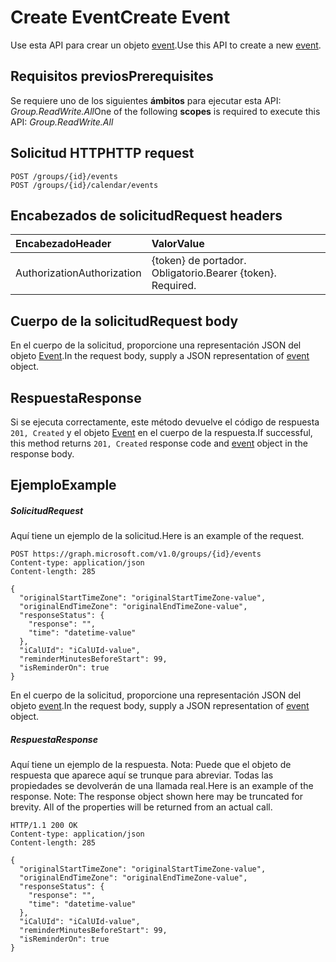 # <a name="create-event"></a><span data-ttu-id="5c558-101">Create Event</span><span class="sxs-lookup"><span data-stu-id="5c558-101">Create Event</span></span>

<span data-ttu-id="5c558-102">Use esta API para crear un objeto [event](../resources/event.md).</span><span class="sxs-lookup"><span data-stu-id="5c558-102">Use this API to create a new [event](../resources/event.md).</span></span>
## <a name="prerequisites"></a><span data-ttu-id="5c558-103">Requisitos previos</span><span class="sxs-lookup"><span data-stu-id="5c558-103">Prerequisites</span></span>
<span data-ttu-id="5c558-104">Se requiere uno de los siguientes **ámbitos** para ejecutar esta API: *Group.ReadWrite.All*</span><span class="sxs-lookup"><span data-stu-id="5c558-104">One of the following **scopes** is required to execute this API: *Group.ReadWrite.All*</span></span>
## <a name="http-request"></a><span data-ttu-id="5c558-105">Solicitud HTTP</span><span class="sxs-lookup"><span data-stu-id="5c558-105">HTTP request</span></span>
<!-- { "blockType": "ignored" } -->
```http
POST /groups/{id}/events
POST /groups/{id}/calendar/events
```
## <a name="request-headers"></a><span data-ttu-id="5c558-106">Encabezados de solicitud</span><span class="sxs-lookup"><span data-stu-id="5c558-106">Request headers</span></span>
| <span data-ttu-id="5c558-107">Encabezado</span><span class="sxs-lookup"><span data-stu-id="5c558-107">Header</span></span>       | <span data-ttu-id="5c558-108">Valor</span><span class="sxs-lookup"><span data-stu-id="5c558-108">Value</span></span> |
|:---------------|:--------|
| <span data-ttu-id="5c558-109">Authorization</span><span class="sxs-lookup"><span data-stu-id="5c558-109">Authorization</span></span>  | <span data-ttu-id="5c558-p101">{token} de portador. Obligatorio.</span><span class="sxs-lookup"><span data-stu-id="5c558-p101">Bearer {token}. Required.</span></span>  |

## <a name="request-body"></a><span data-ttu-id="5c558-112">Cuerpo de la solicitud</span><span class="sxs-lookup"><span data-stu-id="5c558-112">Request body</span></span>
<span data-ttu-id="5c558-113">En el cuerpo de la solicitud, proporcione una representación JSON del objeto [Event](../resources/event.md).</span><span class="sxs-lookup"><span data-stu-id="5c558-113">In the request body, supply a JSON representation of [event](../resources/event.md) object.</span></span>

## <a name="response"></a><span data-ttu-id="5c558-114">Respuesta</span><span class="sxs-lookup"><span data-stu-id="5c558-114">Response</span></span>

<span data-ttu-id="5c558-115">Si se ejecuta correctamente, este método devuelve el código de respuesta `201, Created` y el objeto [Event](../resources/event.md) en el cuerpo de la respuesta.</span><span class="sxs-lookup"><span data-stu-id="5c558-115">If successful, this method returns `201, Created` response code and [event](../resources/event.md) object in the response body.</span></span>

## <a name="example"></a><span data-ttu-id="5c558-116">Ejemplo</span><span class="sxs-lookup"><span data-stu-id="5c558-116">Example</span></span>
##### <a name="request"></a><span data-ttu-id="5c558-117">Solicitud</span><span class="sxs-lookup"><span data-stu-id="5c558-117">Request</span></span>
<span data-ttu-id="5c558-118">Aquí tiene un ejemplo de la solicitud.</span><span class="sxs-lookup"><span data-stu-id="5c558-118">Here is an example of the request.</span></span>
<!-- {
  "blockType": "request",
  "name": "create_event_from_group"
}-->
```http
POST https://graph.microsoft.com/v1.0/groups/{id}/events
Content-type: application/json
Content-length: 285

{
  "originalStartTimeZone": "originalStartTimeZone-value",
  "originalEndTimeZone": "originalEndTimeZone-value",
  "responseStatus": {
    "response": "",
    "time": "datetime-value"
  },
  "iCalUId": "iCalUId-value",
  "reminderMinutesBeforeStart": 99,
  "isReminderOn": true
}
```
<span data-ttu-id="5c558-119">En el cuerpo de la solicitud, proporcione una representación JSON del objeto [event](../resources/event.md).</span><span class="sxs-lookup"><span data-stu-id="5c558-119">In the request body, supply a JSON representation of [event](../resources/event.md) object.</span></span>
##### <a name="response"></a><span data-ttu-id="5c558-120">Respuesta</span><span class="sxs-lookup"><span data-stu-id="5c558-120">Response</span></span>
<span data-ttu-id="5c558-p102">Aquí tiene un ejemplo de la respuesta. Nota: Puede que el objeto de respuesta que aparece aquí se trunque para abreviar. Todas las propiedades se devolverán de una llamada real.</span><span class="sxs-lookup"><span data-stu-id="5c558-p102">Here is an example of the response. Note: The response object shown here may be truncated for brevity. All of the properties will be returned from an actual call.</span></span>
<!-- {
  "blockType": "response",
  "truncated": true,
  "@odata.type": "microsoft.graph.event"
} -->
```http
HTTP/1.1 200 OK
Content-type: application/json
Content-length: 285

{
  "originalStartTimeZone": "originalStartTimeZone-value",
  "originalEndTimeZone": "originalEndTimeZone-value",
  "responseStatus": {
    "response": "",
    "time": "datetime-value"
  },
  "iCalUId": "iCalUId-value",
  "reminderMinutesBeforeStart": 99,
  "isReminderOn": true
}
```

<!-- uuid: 8fcb5dbc-d5aa-4681-8e31-b001d5168d79
2015-10-25 14:57:30 UTC -->
<!-- {
  "type": "#page.annotation",
  "description": "Create Event",
  "keywords": "",
  "section": "documentation",
  "tocPath": ""
}-->
